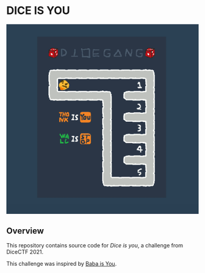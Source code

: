 # DICE IS YOU

![dice.gif](./dice.gif)

## Overview

This repository contains source code for *Dice is you*, a challenge from DiceCTF 2021.

This challenge was inspired by [Baba is You](https://hempuli.com/baba/).

